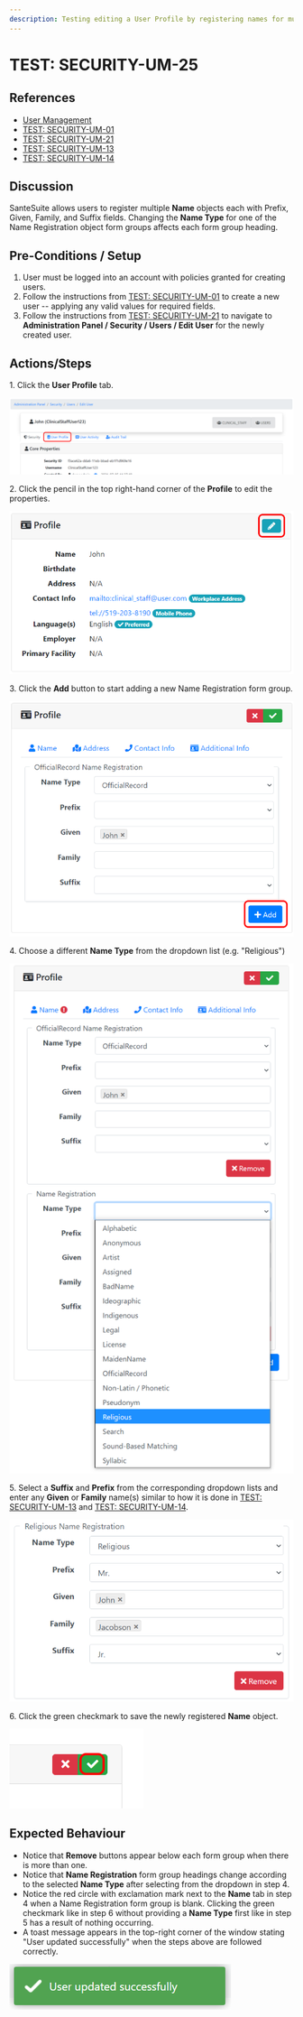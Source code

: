 ```yaml
---
description: Testing editing a User Profile by registering names for multiple Name Types.
---
```


# TEST: SECURITY-UM-25

## References

* [User Management](broken-reference)
* [TEST: SECURITY-UM-01](test-security-um-01.md)
* [TEST: SECURITY-UM-21](test-security-um-21.md)
* [TEST: SECURITY-UM-13](test-security-um-13.md)
* [TEST: SECURITY-UM-14](test-security-um-14.md)

## Discussion

SanteSuite allows users to register multiple **Name** objects each with Prefix, Given, Family, and Suffix fields. Changing the **Name Type** for one of the Name Registration object form groups affects each form group heading.

## Pre-Conditions / Setup

1. User must be logged into an account with policies granted for creating users.
2. Follow the instructions from [TEST: SECURITY-UM-01](test-security-um-01.md) to create a new user -- applying any valid values for required fields.
3. Follow the instructions from [TEST: SECURITY-UM-21](test-security-um-21.md) to navigate to **Administration Panel / Security / Users / Edit User** for the newly created user.

## Actions/Steps

1\. Click the **User Profile** tab.

![](<../../../../../../../.gitbook/assets/image (249).png>)

2\. Click the pencil in the top right-hand corner of the **Profile** to edit the properties.&#x20;

![](<../../../../../../../.gitbook/assets/image (272).png>)

3\. Click the **Add** button to start adding a new Name Registration form group.

![](<../../../../../../../.gitbook/assets/image (254).png>)

4\. Choose a different **Name Type** from the dropdown list (e.g. "Religious")

![](<../../../../../../../.gitbook/assets/image (244).png>)

5\. Select a **Suffix** and **Prefix** from the corresponding dropdown lists and enter any **Given** or **Family** name(s) similar to how it is done in [TEST: SECURITY-UM-13](test-security-um-13.md) and [TEST: SECURITY-UM-14](test-security-um-14.md).

![](<../../../../../../../.gitbook/assets/image (256).png>)

6\. Click the green checkmark to save the newly registered **Name** object.

![](<../../../../../../../.gitbook/assets/image (264).png>)

## Expected Behaviour

* Notice that **Remove** buttons appear below each form group when there is more than one.
* Notice that **Name Registration** form group headings change according to the selected **Name Type** after selecting from the dropdown in step 4.
* Notice the red circle with exclamation mark next to the **Name** tab in step 4 when a Name Registration form group is blank. Clicking the green checkmark like in step 6 without providing a **Name Type** first like in step 5 has a result of nothing occurring.
* A toast message appears in the top-right corner of the window stating "User updated successfully" when the steps above are followed correctly.

![](<../../../../../../../.gitbook/assets/image (269).png>)
